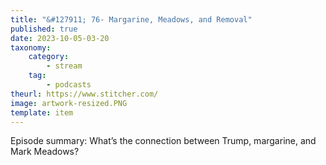 ```yaml
---
title: "&#127911; 76- Margarine, Meadows, and Removal"
published: true
date: 2023-10-05-03-20
taxonomy:
    category:
        - stream
    tag:
        - podcasts
theurl: https://www.stitcher.com/
image: artwork-resized.PNG
template: item
---
```


Episode summary: What&rsquo;s the connection between Trump, margarine, and Mark Meadows?

